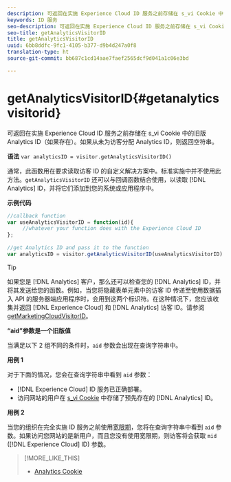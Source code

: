 ```yaml
---
description: 可返回在实施 Experience Cloud ID 服务之前存储在 s_vi Cookie 中的旧版 Analytics ID（如果存在）。如果从未为访客分配 Analytics ID，则返回空符串。
keywords: ID 服务
seo-description: 可返回在实施 Experience Cloud ID 服务之前存储在 s_vi Cookie 中的旧版 Analytics ID（如果存在）。如果从未为访客分配 Analytics ID，则返回空符串。
seo-title: getAnalyticsVisitorID
title: getAnalyticsVisitorID
uuid: 6bb8ddfc-9fc1-4105-b377-d9b4d247a0f8
translation-type: ht
source-git-commit: bb687c1cd14aae7faef2565dcf9d041a1c06e3bd

---
```



# getAnalyticsVisitorID{#getanalyticsvisitorid}

可返回在实施 Experience Cloud ID 服务之前存储在 s_vi Cookie 中的旧版 Analytics ID（如果存在）。如果从未为访客分配 Analytics ID，则返回空符串。

**语法** `var analyticsID = visitor.getAnalyticsVisitorID()`

通常，此函数用在要求读取访客 ID 的自定义解决方案中。标准实施中并不使用此方法。`getAnalyticsVisitorID` 还可以与回调函数结合使用，以读取 [!DNL Analytics] ID，并将它们添加到您的系统或应用程序中。

**示例代码**

```js
//callback function 
var useAnalyticsVisitorID = function(id){ 
     //whatever your function does with the Experience Cloud ID 
}; 
 
//get Analytics ID and pass it to the function 
var analyticsID = visitor.getAnalyticsVisitorID(useAnalyticsVisitorID)
```

>[!TIP]
>
>如果您是 [!DNL Analytics] 客户，那么还可以检查您的 [!DNL Analytics] ID，并将其发送给您的函数。例如，当您将隐藏表单元素中的访客 ID 传递至使用数据插入 API 的服务器端应用程序时，会用到这两个标识符。在这种情况下，您应该收集并返回 [!DNL Experience Cloud] 和 [!DNL Analytics] 访客 ID。请参阅 [getMarketingCloudVisitorID](../../mcvid-library/mcvid-get-set/mcvid-getmcvid.md)。

**“aid”参数是一个旧版值**

当满足以下 2 组不同的条件时，`aid` 参数会出现在查询字符串中。

**用例 1**

对于下面的情况，您会在查询字符串中看到 `aid` 参数：

* [!DNL Experience Cloud] ID 服务已正确部署。
* 访问网站的用户在 [s_vi Cookie](https://marketing.adobe.com/resources/help/zh_CN/whitepapers/cookies/?f=cookies_analytics.html) 中存储了预先存在的 [!DNL Analytics] ID。

**用例 2**

当您的组织在完全实施 ID 服务之前使用[宽限期](../../mcvid-reference/mcvid-analytics-reference/mcvid-grace-period.md)，您将在查询字符串中看到 `aid` 参数。如果访问您网站的是新用户，而且您没有使用宽限期，则访客将会获取 `mid` ([!DNL Experience Cloud] ID) 参数。

>[!MORE_LIKE_THIS]
>
>* [Analytics Cookie](https://marketing.adobe.com/resources/help/zh_CN/whitepapers/cookies/cookies_analytics.html)

